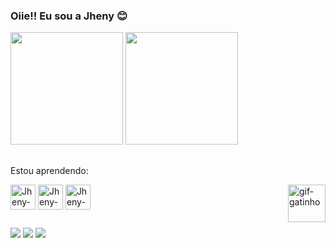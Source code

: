 ### Oiie!! Eu sou a Jheny :blush:


<div>
 <img height="180em" src="https://github-readme-stats.vercel.app/api?username=jheny-asuna&show_icons=true&theme=radical">
 <img height="180em" src="https://github-readme-stats.vercel.app/api/top-langs/?username=jheny-asuna&layout=compact&theme=radical">
</div>
 

 ##

Estou aprendendo:
<div style="display: inline_block">
  <img align="center" alt="Jheny-HTML5" heigth="30" width="40" src="https://cdn.jsdelivr.net/gh/devicons/devicon@latest/icons/html5/html5-original.svg">        
  <img align="center" alt="Jheny-CSS3" heigth="30" width="40" src="https://cdn.jsdelivr.net/gh/devicons/devicon@latest/icons/css3/css3-original.svg">
  <img align="center" alt="Jheny-javaScript" heigth="30" width="40" src="https://cdn.jsdelivr.net/gh/devicons/devicon@latest/icons/javascript/javascript-original.svg">
  <img align="right"  alt="gif-gatinho" heigth="60" width="60" src="https://github.com/user-attachments/assets/d0a55b77-9de6-481c-bc86-cb69f2265dd7">
</div>

 ##

<div>
  <a href="mailto:jheniffersilvarodrigues@gmail.com"><img src="https://img.shields.io/badge/Gmail-D14836?style=for-the-badge&logo=gmail&logoColor=white"></a>
  <a href="https://www.linkedin.com/in/jhenyrodrigues"><img src="https://img.shields.io/badge/-LinkedIn-%230077B5?style=for-the-badge&logo=linkedin&logoColor=white"></a>  
  <a href="https://instagram.com/jheny.ro"><img src="https://img.shields.io/badge/-Instagram-%23E4405F?style=for-the-badge&logo=instagram&logoColor=white"></a>
</div>

 ##

    
